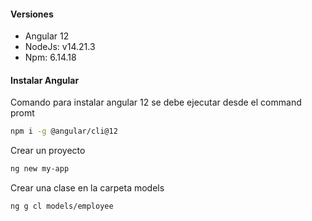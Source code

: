 #### Versiones
- Angular 12 
- NodeJs: v14.21.3
- Npm: 6.14.18

#### Instalar Angular
Comando para instalar angular 12 se debe ejecutar desde el command promt

```bash
npm i -g @angular/cli@12
```
Crear un proyecto
```bash
ng new my-app  
```
Crear una clase en la carpeta models
```bash
ng g cl models/employee 
```
